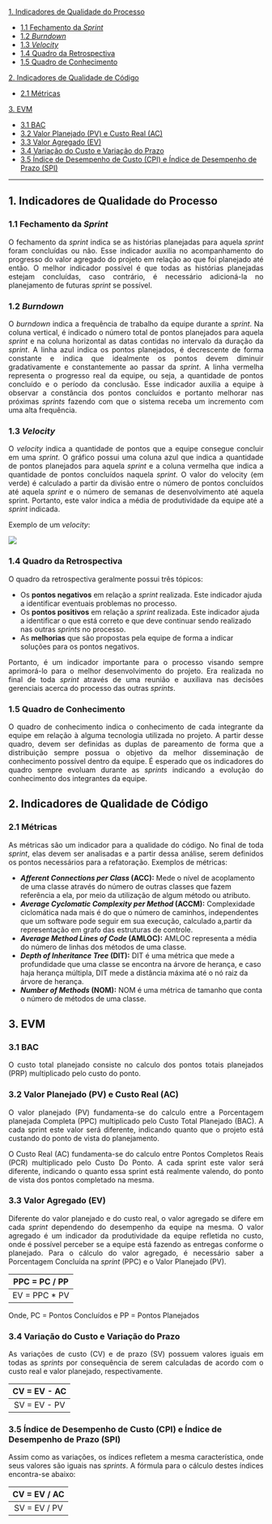 
[1. Indicadores de Qualidade do Processo](#1-indicadores-de-qualidade-do-processo)

 * [1.1 Fechamento da _Sprint_](#11-fechamento-da-sprint)
 * [1.2 _Burndown_](#12-burndown)
 * [1.3 _Velocity_](#13-velocity)
 * [1.4 Quadro da Retrospectiva](#14-quadro-da-retrospectiva)
 * [1.5 Quadro de Conhecimento](#15-quadro-de-conhecimento)

[2. Indicadores de Qualidade de Código](#2-indicadores-de-qualidade-de-código)

 * [2.1 Métricas](#21-métricas)

[3. EVM](#3-evm)
 * [3.1 BAC](#31-bac)
 * [3.2 Valor Planejado (PV) e Custo Real (AC)](#32-pv-e-ac)
 * [3.3 Valor Agregado (EV)](#33-valor-agregado-ev)
 * [3.4 Variação do Custo e Variação do Prazo](#34-variação-do-custo-e-variação-do-prazo)
 * [3.5 Índice de Desempenho de Custo (CPI) e Índice de Desempenho de Prazo (SPI)](https://github.com/fga-gpp-mds/00-Disciplina/wiki/Indicadores-%C3%81geis/_edit#35-%C3%8Dndice-de-desempenho-de-custo-cpi-e-%C3%8Dndice-de-desempenho-de-prazo-spi)

---------
## 1. Indicadores de Qualidade do Processo

### 1.1 Fechamento da _Sprint_

<p align = "justify">O fechamento da <i>sprint</i> indica se as histórias planejadas para aquela <i>sprint</i> foram concluídas ou não. Esse indicador auxilia no acompanhamento do progresso do valor agregado do projeto em relação ao que foi planejado até então. O melhor indicador possível é que todas as histórias planejadas estejam concluídas, caso contrário, é necessário adicioná-la no planejamento de futuras <i>sprint</i> se possível.</p>

### 1.2 _Burndown_

<p align = "justify">O <i>burndown</i> indica a frequência de trabalho da equipe durante a <i>sprint</i>. Na coluna vertical, é indicado o número total de pontos planejados para aquela <i>sprint</i> e na coluna horizontal as datas contidas no intervalo da duração da <i>sprint</i>. A linha azul indica os pontos planejados, é decrescente de forma constante e indica que idealmente os pontos devem diminuir gradativamente e constantemente ao passar da <i>sprint</i>. A linha vermelha representa o progresso real da equipe, ou seja, a quantidade de pontos concluído e o período da conclusão. Esse indicador auxilia a equipe à observar a constância dos pontos concluídos e portanto melhorar nas próximas <i>sprints</i> fazendo com que o sistema receba um incremento com uma alta frequência.</p>


### 1.3 _Velocity_

<p align = "justify">O <i>velocity</i> indica a quantidade de pontos que a equipe consegue concluir em uma <i>sprint</i>. O gráfico possui uma coluna azul que indica a quantidade de pontos planejados para aquela <i>sprint</i> e a coluna vermelha que indica a quantidade de pontos concluídos naquela <i>sprint</i>. O valor do velocity (em verde) é calculado a partir da divisão entre o número de pontos concluídos até aquela <i>sprint</i> e o número de semanas de desenvolvimento até aquela sprint. Portanto, este valor indica a média de produtividade da equipe até a <i>sprint</i> indicada.</p>

<p align = "justify">Exemplo de um <i>velocity</i>:

![](https://raw.githubusercontent.com/wiki/fga-gpp-mds/00-Disciplina/img/velocity-exemplo.png)

### 1.4 Quadro da Retrospectiva

<p align = "justify">O quadro da retrospectiva geralmente possui três tópicos:

 * Os **pontos negativos** em relação a <i>sprint</i> realizada. Este indicador ajuda a identificar eventuais problemas no processo.
 * Os **pontos positivos** em relação a <i>sprint</i> realizada. Este indicador ajuda a identificar o que está correto e que deve continuar sendo realizado nas outras <i>sprints</i> no processo.
 * As **melhorias** que são propostas pela equipe de forma a indicar soluções para os pontos negativos.

<p align = "justify">Portanto, é um indicador importante para o processo visando sempre aprimorá-lo para o melhor desenvolvimento do projeto. Era realizada no final de toda <i>sprint</i> através de uma reunião e auxiliava nas decisões gerenciais acerca do processo das outras <i>sprints</i>.</p>


### 1.5 Quadro de Conhecimento

<p align = "justify">O quadro de conhecimento indica o conhecimento de cada integrante da equipe em relação à alguma tecnologia utilizada no projeto. A partir desse quadro, devem ser definidas as duplas de pareamento de forma que a distribuição sempre possua o objetivo da melhor disseminação de conhecimento possível dentro da equipe. É esperado que os indicadores do quadro sempre evoluam durante as <i>sprints</i> indicando a evolução do conhecimento dos integrantes da equipe.</p>


## 2. Indicadores de Qualidade de Código

### 2.1 Métricas

<p align = "justify">As métricas são um indicador para a qualidade do código. No final de toda <i>sprint</i>, elas devem ser analisadas e a partir dessa análise, serem definidos os pontos necessários para a refatoração. Exemplos de métricas:</p>


 * **_Afferent Connections per Class_ (ACC):** Mede o nível de acoplamento de uma classe através do número de outras classes que fazem referência a ela, por meio da utilização de algum método ou atributo.
 * **_Average Cyclomatic Complexity per Method_ (ACCM):** Complexidade ciclomática nada mais é do que o número de caminhos, independentes que um software pode seguir em sua execução, calculado a,partir da representação em grafo das estruturas de controle.
 * **_Average Method Lines of Code_ (AMLOC):** AMLOC representa a média do número de linhas dos métodos de uma classe.
 * **_Depth of Inheritance Tree_ (DIT):** DIT é uma métrica que mede a profundidade que uma classe se encontra na árvore de herança, e caso haja herança múltipla, DIT mede a distância máxima até o nó raiz da árvore de herança.
 * **_Number of Methods_ (NOM):** NOM é uma métrica de tamanho que conta o número de métodos de uma classe.

## 3. EVM

### 3.1 BAC
<p align = "justify"> O custo total planejado consiste no calculo dos pontos totais planejados (PRP) multiplicado pelo custo do ponto. </p>


### 3.2 Valor Planejado (PV) e Custo Real (AC)
<p align = "justify"> O valor planejado (PV) fundamenta-se do calculo entre a Porcentagem planejada Completa (PPC) multiplicado pelo Custo Total Planejado (BAC). A cada sprint este valor será diferente, indicando quanto que o projeto está custando do ponto de vista do planejamento.</p>

<p align = "justify">O Custo Real (AC) fundamenta-se do calculo entre Pontos Completos Reais (PCR) multiplicado pelo Custo Do Ponto. A cada sprint este valor será diferente, indicando o quanto essa sprint está realmente valendo, do ponto de vista dos pontos completado na mesma.</p>


### 3.3 Valor Agregado (EV)

<p align = "justify"> Diferente do valor planejado e do custo real, o valor agregado se difere em cada <i>sprint</i> dependendo do desempenho da equipe na mesma. O valor agregado é um indicador da produtividade da equipe refletida no custo, onde é possível perceber se a equipe está fazendo as entregas conforme o planejado. Para o cálculo do valor agregado, é necessário saber a Porcentagem Concluída na <i>sprint</i> (PPC) e o Valor Planejado (PV).</p>


| PPC = PC / PP |
|---------------|
| EV = PPC * PV |                                                      

Onde, PC = Pontos Concluídos e PP = Pontos Planejados

### 3.4 Variação do Custo e Variação do Prazo

<p align = "justify"> As variações de custo (CV) e de prazo (SV) possuem valores iguais em todas as <i>sprints</i> por consequência de serem calculadas de acordo com o custo real e valor planejado, respectivamente. </p>


| CV = EV - AC |
|:------------:|
| SV = EV - PV |

### 3.5 Índice de Desempenho de Custo (CPI) e Índice de Desempenho de Prazo (SPI)

<p align = "justify"> Assim como as variações, os índices refletem a mesma característica, onde seus valores são iguais nas <i>sprints</i>. A fórmula para o cálculo destes índices encontra-se abaixo:

| CV = EV / AC |
|:------------:|
| SV = EV / PV |